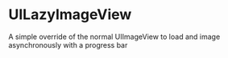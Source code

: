 UILazyImageView
===============

A simple override of the normal UIImageView to load and image asynchronously with a progress bar